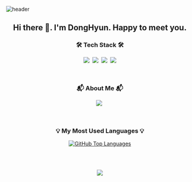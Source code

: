 ![header](https://capsule-render.vercel.app/api?type=waving&color=auto&height=300&section=header&text=Welcome%20&nbsp;to&nbsp;my&nbsp;Git!&nbsp;🙌🏻&fontSize=50&animation=twinkling)

<h2 align="center">Hi there 👋. I'm DongHyun. Happy to meet you.</h2>

<!-- 기술 스택 뱃지 표시 -->
<h3 align="center">🛠️ Tech Stack 🛠️</h3>
<p align="center">
  <img src="https://img.shields.io/badge/Python-3766AB?style=flat-square&logo=Python&logoColor=white"/></a>&nbsp 
  <img src="https://img.shields.io/badge/Mysql-E6B91E?style=flat-square&logo=MySql&logoColor=white"/></a>&nbsp
  <img src="https://img.shields.io/badge/HTML5-E34F26?style=flat-square&logo=HTML5&logoColor=white"></a>&nbsp
  <img src="https://img.shields.io/badge/github-181717?style=flat-square&logo=github&logoColor=white">
</p>

<!-- 내 블로그 소개 -->
<br>
<h3 align="center">📬 About Me 📬</h3>
<p align="center">
  <a href="https://velog.io/@ehdtkd98/posts"><img src="https://img.shields.io/badge/Velog-11B48A?style=flat-square&logo=Vimeo&logoColor=white&link=https://velog.io/@ehdtkd98/posts"/></a>&nbsp
</p>

<!-- 깃 스텟 표시하기 -->
<br>
<h3 align="center">💡 My Most Used Languages 💡</h3>
<p align="center">
  <a href="https://github.com/${donghyun-98}">
    <img src="https://github-readme-stats.vercel.app/api/top-langs/?username=donghyun-98&layout=compact&show_icons=true&show_owner=true&hide_title=true&theme=default&hide=language" alt="GitHub Top Languages" />
  </a>
</p>

<!-- 방문자 수 표기 -->
<br><br>
<p align="center">
  <a href="https://hits.seeyoufarm.com"><img src="https://hits.seeyoufarm.com/api/count/incr/badge.svg?url=https%3A%2F%2Fgithub.com%2Fdonghyun-98&count_bg=%2379C83D&title_bg=%23555555&icon=&icon_color=%23E7E7E7&title=hits&edge_flat=false"/></a>
</p>
